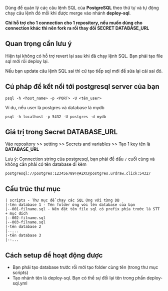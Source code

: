 Dùng để quản lý các câu lệnh SQL của **PostgreSQL** theo thứ tự và tự động chạy câu lệnh đó mỗi khi được merge vào nhánh **deploy-sql**.

**Chỉ hỗ trợ cho 1 connection cho 1 repository, nếu muốn dùng cho connection khác thì nên fork ra rồi thay đổi SECRET DATABASE_URL**

## Quan trọng cần lưu ý

Hiện tại không có hỗ trợ revert lại sau khi đã chạy lệnh SQL. Bạn phải tạo file sql mới rồi deploy lại.

Nếu bạn update câu lệnh SQL sai thì cứ tạo tiếp sql mới để sửa lại cái sai đó.

## Cú pháp để kết nối tới postgresql server của bạn

```
psql -h <host_name> -p <PORT> -U <tên_user>
```

Ví dụ, nếu user là postgres và database là mydb

```
psql -h localhost -p 5432 -U postgres -d mydb
```

## Giá trị trong Secret DATABASE_URL

Vào repository >> setting >> Secrets and variables >> Tạo 1 key tên là **DATABASE_URL**

Lưu ý: Connection string của postgresql, bạn phải để dấu `/` cuối cùng và không cần phải có tên database đi kèm

```
postgresql://postgres:123456789!@#ZXC@postgres.urdraw.click:5432/
```

## Cấu trúc thư mục

```
| scripts - Thư mục để chạy các SQL ứng với từng DB
|-tên database 1 - Tên folder ứng với tên database của bạn
|--001-filname.sql - Nên đặt tên file sql có prefix phía trước là STT + mục đích
|--002-filname.sql
|--003-filname.sql
|-tên database 2
|--...
|-tên database 3
|--...
```

## Cách setup để hoạt động được

- Bạn phải tạo database trước rồi mới tạo folder cùng tên (trong thư mục scripts)
- Tạo nhánh tên là deploy-sql. Bạn có thể sự đổi lại tên trong phần deploy-sql.yml
